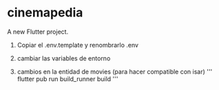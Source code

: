 # cinemapedia

A new Flutter project.

1. Copiar el .env.template y renombrarlo .env

2. cambiar las variables de entorno
3. cambios en la entidad de movies (para hacer compatible con isar)
   '''
   flutter pub run build_runner build
   '''
